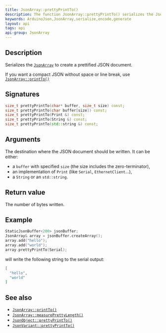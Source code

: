 ```yaml
---
title: JsonArray::prettyPrintTo()
description: The function JsonArray::prettyPrintTo() serializes the JsonArray:to create a prettified JSON document.
keywords: ArduinoJson,JsonArray,serialize,encode,generate
layout: api
tags: api
api-group: JsonArray
---
```


## Description

Serializes the [`JsonArray`]({{site.baseurl}}/api/jsonarray/) to create a prettified JSON document.

If you want a compact JSON without space or line break, use [`JsonArray::printTo()`]({{site.baseurl}}/api/jsonarray/printto/)

## Signatures

```c++
size_t prettyPrintTo(char* buffer, size_t size) const;
size_t prettyPrintTo(char buffer[size]) const;
size_t prettyPrintTo(Print &) const;
size_t prettyPrintTo(String &) const;
size_t prettyPrintTo(std::string &) const;
```

## Arguments

The destination where the JSON document should be written.
It can be either:

* a `buffer` with specified `size` (the size includes the zero-terminator),
* an implementation of `Print` (like `Serial`, `EthernetClient`...),
* a `String` or an `std::string`.

## Return value

The number of bytes written.

## Example

```c++
StaticJsonBuffer<200> jsonBuffer;
JsonArray& array = jsonBuffer.createArray();
array.add("hello");
array.add("world");
array.prettyPrintTo(Serial);
```

will write the following string to the serial output:

```json
[
  "hello",
  "world"
]
```

## See also

* [`JsonArray::printTo()`]({{site.baseurl}}/api/jsonarray/printto/)
* [`JsonArray::measurePrettyLength()`]({{site.baseurl}}/api/jsonarray/measureprettylength/)
* [`JsonObject::prettyPrintTo()`]({{site.baseurl}}/api/jsonobject/prettyprintto/)
* [`JsonVariant::prettyPrintTo()`]({{site.baseurl}}/api/jsonvariant/prettyprintto/)
